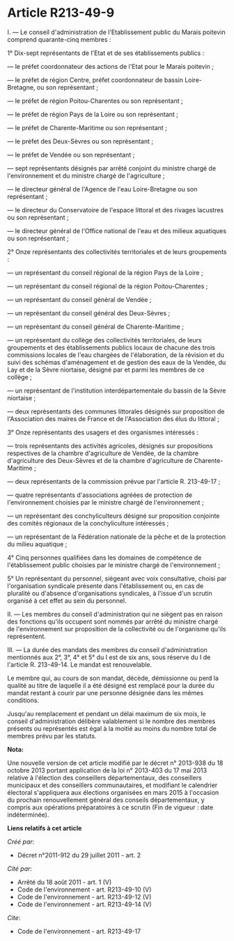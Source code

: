 # Article R213-49-9

I. ― Le conseil d'administration de l'Etablissement public du Marais poitevin comprend quarante-cinq membres : 

1° Dix-sept représentants de l'Etat et de ses établissements publics : 

― le préfet coordonnateur des actions de l'Etat pour le Marais poitevin ; 

― le préfet de région Centre, préfet coordonnateur de bassin Loire-Bretagne, ou son représentant ; 

― le préfet de région Poitou-Charentes ou son représentant ; 

― le préfet de région Pays de la Loire ou son représentant ; 

― le préfet de Charente-Maritime ou son représentant ; 

― le préfet des Deux-Sèvres ou son représentant ; 

― le préfet de Vendée ou son représentant ; 

― sept représentants désignés par arrêté conjoint du ministre chargé de l'environnement et du ministre chargé de
l'agriculture ; 

― le directeur général de l'Agence de l'eau Loire-Bretagne ou son représentant ; 

― le directeur du Conservatoire de l'espace littoral et des rivages lacustres ou son représentant ; 

― le directeur général de l'Office national de l'eau et des milieux aquatiques ou son représentant ; 

2° Onze représentants des collectivités territoriales et de leurs groupements : 

― un représentant du conseil régional de la région Pays de la Loire ; 

― un représentant du conseil régional de la région Poitou-Charentes ; 

― un représentant du conseil général de Vendée ; 

― un représentant du conseil général des Deux-Sèvres ; 

― un représentant du conseil général de Charente-Maritime ; 

― un représentant du collège des collectivités territoriales, de leurs groupements et des établissements publics locaux de
chacune des trois commissions locales de l'eau chargées de l'élaboration, de la révision et du suivi des schémas
d'aménagement et de gestion des eaux de la Vendée, du Lay et de la Sèvre niortaise, désigné par et parmi les membres de ce
collège ; 

― un représentant de l'institution interdépartementale du bassin de la Sèvre niortaise ; 

― deux représentants des communes littorales désignés sur proposition de l'Association des maires de France et de
l'Association des élus du littoral ; 

3° Onze représentants des usagers et des organismes intéressés : 

― trois représentants des activités agricoles, désignés sur propositions respectives de la chambre d'agriculture de Vendée,
de la chambre d'agriculture des Deux-Sèvres et de la chambre d'agriculture de Charente-Maritime ; 

― deux représentants de la commission prévue par l'article R. 213-49-17 ; 

― quatre représentants d'associations agréées de protection de l'environnement choisies par le ministre chargé de
l'environnement ; 

― un représentant des conchyliculteurs désigné sur proposition conjointe des comités régionaux de la conchyliculture
intéressés ; 

― un représentant de la Fédération nationale de la pêche et de la protection du milieu aquatique ; 

4° Cinq personnes qualifiées dans les domaines de compétence de l'établissement public choisies par le ministre chargé de
l'environnement ; 

5° Un représentant du personnel, siégeant avec voix consultative, choisi par l'organisation syndicale présente dans
l'établissement ou, en cas de pluralité ou d'absence d'organisations syndicales, à l'issue d'un scrutin organisé à cet effet
au sein du personnel. 

II. ― Les membres du conseil d'administration qui ne siègent pas en raison des fonctions qu'ils occupent sont nommés par
arrêté du ministre chargé de l'environnement sur proposition de la collectivité ou de l'organisme qu'ils représentent. 

III. ― La durée des mandats des membres du conseil d'administration mentionnés aux 2°, 3°, 4° et 5° du I est de six ans, sous
réserve du I de l'article R. 213-49-14. Le mandat est renouvelable. 

Le membre qui, au cours de son mandat, décède, démissionne ou perd la qualité au titre de laquelle il a été désigné est
remplacé pour la durée du mandat restant à courir par une personne désignée dans les mêmes conditions. 

Jusqu'au remplacement et pendant un délai maximum de six mois, le conseil d'administration délibère valablement si le nombre
des membres présents ou représentés est égal à la moitié au moins du nombre total de membres prévu par les statuts.

**Nota:**

Une nouvelle version de cet article modifié par le décret n° 2013-938 du 18 octobre 2013 portant application de la loi n°
2013-403 du 17 mai 2013 relative à l'élection des conseillers départementaux, des conseillers municipaux et des conseillers
communautaires, et modifiant le calendrier électoral s'appliquera aux élections organisées en mars 2015 à l'occasion du
prochain renouvellement général des conseils départementaux, y compris aux opérations préparatoires à ce scrutin (Fin de
vigueur : date indéterminée).

**Liens relatifs à cet article**

_Créé par_:

  - Décret n°2011-912 du 29 juillet 2011 - art. 2

_Cité par_:

  - Arrêté du 18 août 2011 - art. 1 (V)
  - Code de l'environnement - art. R213-49-10 (V)
  - Code de l'environnement - art. R213-49-12 (V)
  - Code de l'environnement - art. R213-49-14 (V)

_Cite_:

  - Code de l'environnement - art. R213-49-17
